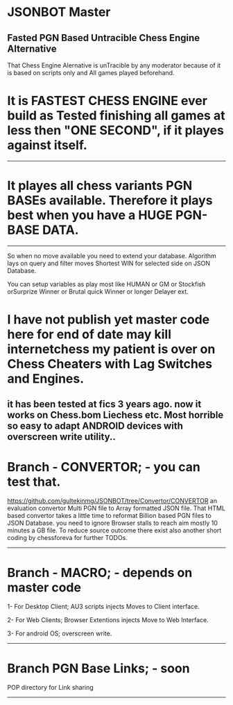 # JSONBOT Master
Fasted PGN Based Untracible Chess Engine Alternative
--------------------------------------------------
That Chess Engine Alernative is unTracible by any moderator because of it is based on scripts only and All games played beforehand.
# It is FASTEST CHESS ENGINE ever build as Tested finishing all games at less then "ONE SECOND", if it playes against itself.
--------------------------
# It playes all chess variants PGN BASEs available. Therefore it plays best when you have a HUGE PGN-BASE DATA.
--------------------------
So when no move available you need to extend your database.
Algorithm lays on query and filter moves Shortest WIN for selected side on JSON Database.

You can setup variables as play most like HUMAN or GM or Stockfish orSurprize Winner or Brutal quick Winner or longer Delayer ext.

# I have not publish yet master code here for end of date may kill internetchess my patient is over on Chess Cheaters with Lag Switches and Engines. 
it has been tested at fics 3 years ago. now it works on Chess.bom Liechess etc.
Most horrible so easy to adapt ANDROID devices with overscreen write utility..
--------------------------

# Branch - CONVERTOR; - you can test that.
https://github.com/gultekinmg/JSONBOT/tree/Convertor/CONVERTOR
an evaluation convertor Multi PGN file to Array formatted JSON file.
That HTML based convertor takes a little time to reformat Billion based PGN files to JSON Database.
you need to ignore Browser stalls to reach aim mostly 10 minutes a GB file.
To reduce source outcome there exist also another short coding by chessforeva for further TODOs.

--------------------------------------------------------------------------------------------------

# Branch - MACRO; - depends on master code
1- For Desktop Client; AU3 scripts injects Moves to Client interface.

2- For Web Clients; Browser Extentions injects Move to Web Interface.

3- For android OS; overscreen write.

---------------------------------------------------------------------
# Branch PGN Base Links; - soon
POP directory for Link sharing

---------------------------------------------------------------------
